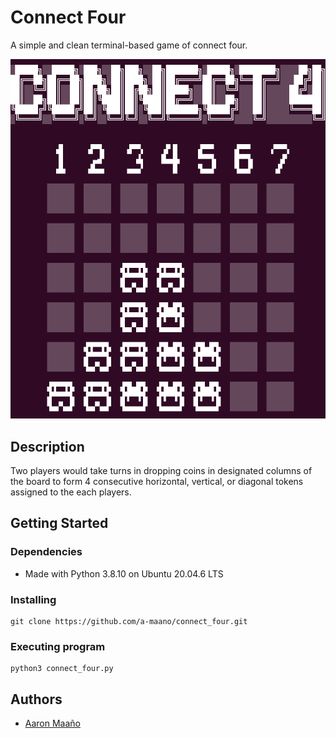 # Connect Four

A simple and clean terminal-based game of connect four.

![image](https://github.com/a-maano/connect_four/blob/main/image.png?raw=true)

## Description

Two players would take turns in dropping coins in designated columns of the board to form 4 consecutive horizontal, vertical, or diagonal tokens assigned to the each players. 

## Getting Started

### Dependencies

* Made with Python 3.8.10 on Ubuntu 20.04.6 LTS 

### Installing

```
git clone https://github.com/a-maano/connect_four.git
```

### Executing program

```
python3 connect_four.py
```

## Authors

* [Aaron Maaño](https://github.com/a-maano)

